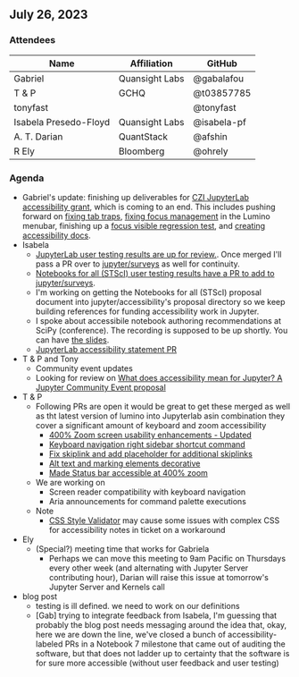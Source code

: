 ## July 26, 2023

### Attendees

| Name | Affiliation | GitHub |
| ---- | ----------- | ------ |
| Gabriel | Quansight Labs | @gabalafou |
| T & P | GCHQ | @t03857785 |
| tonyfast | | @tonyfast |
| Isabela Presedo-Floyd | Quansight Labs | @isabela-pf |
| A. T. Darian | QuantStack | @afshin |
| R Ely | Bloomberg | @ohrely |

### Agenda

* Gabriel's update: finishing up deliverables for [CZI JupyterLab accessibility grant](https://jupyter-accessibility.readthedocs.io/en/latest/funding/czi-grant-roadmap.html), which is coming to an end. This includes pushing forward on [fixing tab traps](https://github.com/Quansight-Labs/jupyter-a11y-mgmt/issues/134), [fixing focus management](https://github.com/jupyterlab/lumino/pull/607) in the Lumino menubar, finishing up a [focus visible regression test](https://github.com/Quansight-Labs/jupyter-a11y-testing/pull/33), and [creating accessibility docs](https://github.com/jupyterlab/jupyterlab/pull/14426).
* Isabela
    * [JupyterLab user testing results are up for review.](https://github.com/Quansight-Labs/JupyterLab-user-testing/pull/10). Once merged I'll pass a PR over to [jupyter/surveys](https://github.com/jupyter/surveys) as well for continuity.
    * [Notebooks for all (STScI) user testing results have a PR to add to jupyter/surveys](https://github.com/jupyter/surveys/pull/26). 
    * I'm working on getting the Notebooks for all (STScI) proposal document into jupyter/accessibility's proposal directory so we keep building references for funding accessibility work in Jupyter.
    * I spoke about accessibile notebook authoring recommendations at SciPy (conference). The recording is supposed to be up shortly. You can have [the slides](https://docs.google.com/presentation/d/1LBcEOGhZfLXCaGAWUaGl4c6O5AXBBXzfoA9dV0W-5Pc/edit?usp=sharing).
    * [JupyterLab accessibility statement PR](https://github.com/jupyterlab/jupyterlab/pull/14856)
* T & P and Tony
    * Community event updates
    * Looking for review on [What does accessibility mean for Jupyter?
A Jupyter Community Event proposal
](https://docs.google.com/document/d/1m5-fiqWVdlqOuKjp4auakG0MMaTii7JdCVyjwKU7uQU/edit#heading=h.ksli8dqlx0ec)
* T & P
    * Following PRs are open it would be great to get these merged as well as tht latest version of lumino into Jupyterlab asin combination they cover a significant amount of keyboard and zoom accessibility
        * [400% Zoom screen usability enhancements - Updated](https://github.com/jupyterlab/jupyterlab/pull/14766/)
        * [Keyboard navigation right sidebar shortcut command](https://github.com/jupyterlab/jupyterlab/pull/14799)
        * [Fix skiplink and add placeholder for additional skiplinks](https://github.com/jupyterlab/jupyterlab/pull/14597)
        * [Alt text and marking elements decorative](https://github.com/jupyterlab/jupyterlab/pull/14819)
		* [Made Status bar accessible at 400% zoom](https://github.com/jupyterlab/jupyterlab/pull/14854)
    * We are working on 
        * Screen reader compatibility with keyboard navigation 
        * Aria announcements for command palette executions
    * Note
        * [CSS Style Validator](https://github.com/jupyterlab/jupyterlab/pull/14795) may cause some issues with complex CSS for accessibility notes in ticket on a workaround
* Ely
    * (Special?) meeting time that works for Gabriela
        * Perhaps we can move this meeting to 9am Pacific on Thursdays every other week (and alternating with Jupyter Server contributing hour), Darian will raise this issue at tomorrow's Jupyter Server and Kernels call
* blog post
  * testing is ill defined. we need to work on our definitions
  * [Gab] trying to integrate feedback from Isabela, I'm guessing that probably the blog post needs messaging around the idea that, okay, here we are down the line, we've closed a bunch of accessibility-labeled PRs in a Notebook 7 milestone that came out of auditing the software, but that does not ladder up to certainty that the software is for sure more accessible (without user feedback and user testing)
